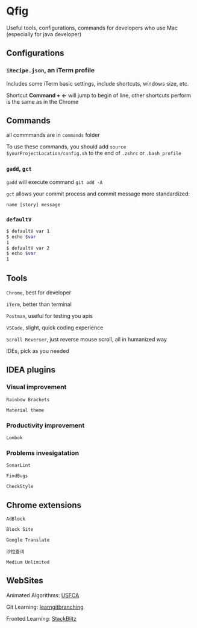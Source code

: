 # Qfig

Useful tools, configurations, commands for developers who use Mac (especially for java developer)

## Configurations

### `iRecipe.json`, an iTerm profile 

Includes some iTerm basic settings, include shortcuts, windows size, etc.

Shortcut ****Command + ←**** will jump to begin of line, other shortcuts perform is the same as in the Chrome

## Commands

all commmands are in `commands` folder

To use these commands, you should add `source $yourProjectLocation/config.sh` to the end of `.zshrc` or `.bash_profile`

### `gadd`, `gct`

`gadd` will execute command `git add -A`

`gct` allows your commit process and commit message more standardized:

```txt
name [story] message
```

### `defaultV`

```sh
$ defaultV var 1
$ echo $var
1
$ defaultV var 2
$ echo $var
1
```

## Tools

`Chrome`, best for developer

`iTerm`, better than terminal

`Postman`, useful for testing you apis

`VSCode`, slight, quick coding experience

`Scroll Reverser`, just reverse mouse scroll, all in humanized way

IDEs, pick as you needed

## IDEA plugins

### Visual improvement

`Rainbow Brackets`

`Material theme`

### Productivity improvement

`Lombok`

### Problems invesigatation

`SonarLint`

`FindBugs`

`CheckStyle`

## Chrome extensions

`AdBlock`

`Block Site`

`Google Translate`

`沙拉查词`

`Medium Unlimited`

## WebSites

Animated Algorithms: [USFCA](https://www.cs.usfca.edu/~galles/visualization/Algorithms.html)

Git Learning: [learngitbranching](https://learngitbranching.js.org/)

Fronted Learning: [StackBlitz](https://stackblitz.com/)
